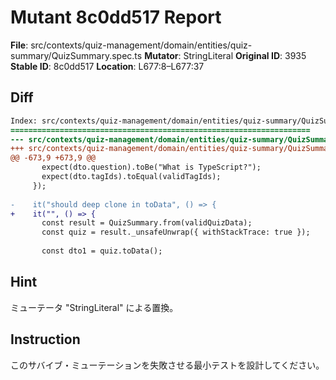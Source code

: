 # Mutant 8c0dd517 Report

**File**: src/contexts/quiz-management/domain/entities/quiz-summary/QuizSummary.spec.ts
**Mutator**: StringLiteral
**Original ID**: 3935
**Stable ID**: 8c0dd517
**Location**: L677:8–L677:37

## Diff

```diff
Index: src/contexts/quiz-management/domain/entities/quiz-summary/QuizSummary.spec.ts
===================================================================
--- src/contexts/quiz-management/domain/entities/quiz-summary/QuizSummary.spec.ts	original
+++ src/contexts/quiz-management/domain/entities/quiz-summary/QuizSummary.spec.ts	mutated #3935
@@ -673,9 +673,9 @@
       expect(dto.question).toBe("What is TypeScript?");
       expect(dto.tagIds).toEqual(validTagIds);
     });
 
-    it("should deep clone in toData", () => {
+    it("", () => {
       const result = QuizSummary.from(validQuizData);
       const quiz = result._unsafeUnwrap({ withStackTrace: true });
 
       const dto1 = quiz.toData();
```

## Hint

ミューテータ "StringLiteral" による置換。

## Instruction

このサバイブ・ミューテーションを失敗させる最小テストを設計してください。
